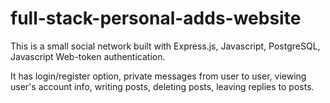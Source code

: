# full-stack-personal-adds-website

This is a small social network built with Express.js, Javascript, PostgreSQL, Javascript Web-token authentication.

It has login/register option, private messages from user to user, viewing user's account info, writing posts, deleting posts, leaving replies to posts.

